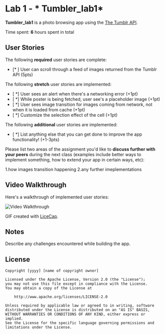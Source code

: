 # Lab 1 - * Tumbler_lab1*

**Tumbler_lab1** is a photo browsing app using the [The Tumblr API](https://www.tumblr.com/docs/en/api/v2#posts).

Time spent: **6** hours spent in total

## User Stories

The following **required** user stories are complete:

- [* ] User can scroll through a feed of images returned from the Tumblr API (5pts)

The following **stretch** user stories are implemented:

- [ *] User sees an alert when there's a networking error (+1pt)
- [ *] While poster is being fetched, user see's a placeholder image (+1pt)
- [ *] User sees image transition for images coming from network, not when it is loaded from cache (+1pt)
- [ *] Customize the selection effect of the cell (+1pt)

The following **additional** user stories are implemented:

- [ *] List anything else that you can get done to improve the app functionality! (+1-3pts)

Please list two areas of the assignment you'd like to **discuss further with your peers** during the next class (examples include better ways to implement something, how to extend your app in certain ways, etc):

1.how images transition happening
2.any further imeplementations 

## Video Walkthrough

Here's a walkthrough of implemented user stories:

<img src='http://i.imgur.com/link/to/your/gif/file.gif' title='Video Walkthrough' width='' alt='Video Walkthrough' />

GIF created with [LiceCap](http://www.cockos.com/licecap/).

## Notes

Describe any challenges encountered while building the app.

## License

    Copyright [yyyy] [name of copyright owner]

    Licensed under the Apache License, Version 2.0 (the "License");
    you may not use this file except in compliance with the License.
    You may obtain a copy of the License at

        http://www.apache.org/licenses/LICENSE-2.0

    Unless required by applicable law or agreed to in writing, software
    distributed under the License is distributed on an "AS IS" BASIS,
    WITHOUT WARRANTIES OR CONDITIONS OF ANY KIND, either express or implied.
    See the License for the specific language governing permissions and
    limitations under the License.
